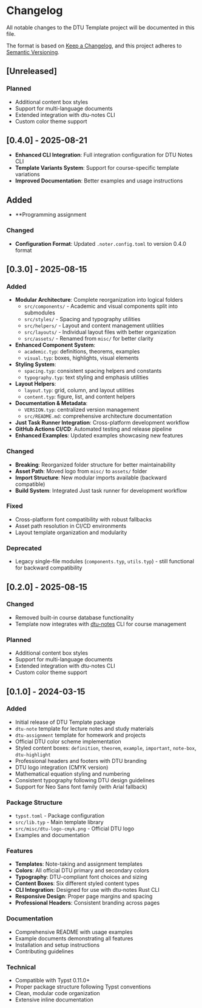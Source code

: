# Changelog

All notable changes to the DTU Template project will be documented in this file.

The format is based on [Keep a Changelog](https://keepachangelog.com/en/1.0.0/),
and this project adheres to [Semantic Versioning](https://semver.org/spec/v2.0.0.html).

## [Unreleased]

### Planned

- Additional content box styles
- Support for multi-language documents
- Extended integration with dtu-notes CLI
- Custom color theme support

## [0.4.0] - 2025-08-21

- **Enhanced CLI Integration**: Full integration configuration for DTU Notes CLI
- **Template Variants System**: Support for course-specific template variations
- **Improved Documentation**: Better examples and usage instructions

## Added

- **Programming assignment

### Changed

- **Configuration Format**: Updated `.noter.config.toml` to version 0.4.0 format

## [0.3.0] - 2025-08-15

### Added

- **Modular Architecture**: Complete reorganization into logical folders
  - `src/components/` - Academic and visual components split into submodules
  - `src/styles/` - Spacing and typography utilities
  - `src/helpers/` - Layout and content management utilities
  - `src/layouts/` - Individual layout files with better organization
  - `src/assets/` - Renamed from `misc/` for better clarity
- **Enhanced Component System**:
  - `academic.typ`: definitions, theorems, examples
  - `visual.typ`: boxes, highlights, visual elements
- **Styling System**:
  - `spacing.typ`: consistent spacing helpers and constants
  - `typography.typ`: text styling and emphasis utilities
- **Layout Helpers**:
  - `layout.typ`: grid, column, and layout utilities
  - `content.typ`: figure, list, and content helpers
- **Documentation & Metadata**:
  - `VERSION.typ`: centralized version management
  - `src/README.md`: comprehensive architecture documentation
- **Just Task Runner Integration**: Cross-platform development workflow
- **GitHub Actions CI/CD**: Automated testing and release pipeline
- **Enhanced Examples**: Updated examples showcasing new features

### Changed

- **Breaking**: Reorganized folder structure for better maintainability
- **Asset Path**: Moved logo from `misc/` to `assets/` folder
- **Import Structure**: New modular imports available (backward compatible)
- **Build System**: Integrated Just task runner for development workflow

### Fixed

- Cross-platform font compatibility with robust fallbacks
- Asset path resolution in CI/CD environments
- Layout template organization and modularity

### Deprecated

- Legacy single-file modules (`components.typ`, `utils.typ`) - still functional for backward compatibility

## [0.2.0] - 2025-08-15

### Changed

- Removed built-in course database functionality
- Template now integrates with [dtu-notes](https://github.com/HollowNumber/dtu-notes) CLI for course management

### Planned

- Additional content box styles
- Support for multi-language documents
- Extended integration with dtu-notes CLI
- Custom color theme support

## [0.1.0] - 2024-03-15

### Added

- Initial release of DTU Template package
- `dtu-note` template for lecture notes and study materials
- `dtu-assignment` template for homework and projects
- Official DTU color scheme implementation
- Styled content boxes: `definition`, `theorem`, `example`, `important`, `note-box`, `dtu-highlight`
- Professional headers and footers with DTU branding
- DTU logo integration (CMYK version)
- Mathematical equation styling and numbering
- Consistent typography following DTU design guidelines
- Support for Neo Sans font family (with Arial fallback)

### Package Structure

- `typst.toml` - Package configuration
- `src/lib.typ` - Main template library
- `src/misc/dtu-logo-cmyk.png` - Official DTU logo
- Examples and documentation

### Features

- **Templates**: Note-taking and assignment templates
- **Colors**: All official DTU primary and secondary colors
- **Typography**: DTU-compliant font choices and sizing
- **Content Boxes**: Six different styled content types
- **CLI Integration**: Designed for use with dtu-notes Rust CLI
- **Responsive Design**: Proper page margins and spacing
- **Professional Headers**: Consistent branding across pages

### Documentation

- Comprehensive README with usage examples
- Example documents demonstrating all features
- Installation and setup instructions
- Contributing guidelines

### Technical

- Compatible with Typst 0.11.0+
- Proper package structure following Typst conventions
- Clean, modular code organization
- Extensive inline documentation
